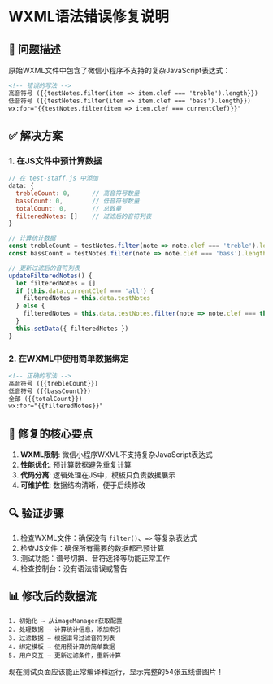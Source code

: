 # WXML语法错误修复说明

## 🐛 问题描述

原始WXML文件中包含了微信小程序不支持的复杂JavaScript表达式：

```xml
<!-- 错误的写法 -->
高音符号 ({{testNotes.filter(item => item.clef === 'treble').length}})
低音符号 ({{testNotes.filter(item => item.clef === 'bass').length}})
wx:for="{{testNotes.filter(item => item.clef === currentClef)}}"
```

## ✅ 解决方案

### 1. 在JS文件中预计算数据

```javascript
// 在 test-staff.js 中添加
data: {
  trebleCount: 0,      // 高音符号数量
  bassCount: 0,        // 低音符号数量  
  totalCount: 0,       // 总数量
  filteredNotes: []    // 过滤后的音符列表
}

// 计算统计数据
const trebleCount = testNotes.filter(note => note.clef === 'treble').length
const bassCount = testNotes.filter(note => note.clef === 'bass').length

// 更新过滤后的音符列表
updateFilteredNotes() {
  let filteredNotes = []
  if (this.data.currentClef === 'all') {
    filteredNotes = this.data.testNotes
  } else {
    filteredNotes = this.data.testNotes.filter(note => note.clef === this.data.currentClef)
  }
  this.setData({ filteredNotes })
}
```

### 2. 在WXML中使用简单数据绑定

```xml
<!-- 正确的写法 -->
高音符号 ({{trebleCount}})
低音符号 ({{bassCount}})
全部 ({{totalCount}})
wx:for="{{filteredNotes}}"
```

## 🎯 修复的核心要点

1. **WXML限制**: 微信小程序WXML不支持复杂JavaScript表达式
2. **性能优化**: 预计算数据避免重复计算
3. **代码分离**: 逻辑处理在JS中，模板只负责数据展示
4. **可维护性**: 数据结构清晰，便于后续修改

## 🔍 验证步骤

1. 检查WXML文件：确保没有 `filter()`、`=>` 等复杂表达式
2. 检查JS文件：确保所有需要的数据都已预计算
3. 测试功能：谱号切换、音符选择等功能正常工作
4. 检查控制台：没有语法错误或警告

## 📊 修改后的数据流

```
1. 初始化 → 从imageManager获取配置
2. 处理数据 → 计算统计信息，添加索引
3. 过滤数据 → 根据谱号过滤音符列表  
4. 绑定模板 → 使用预计算的简单数据
5. 用户交互 → 更新过滤条件，重新计算
```

现在测试页面应该能正常编译和运行，显示完整的54张五线谱图片！ 